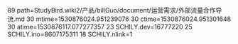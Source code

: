 89 path=StudyBird.wiki2/产品/billGuo/document/运营需求/外部流量合作导流.md
30 mtime=1530876024.951239076
30 ctime=1530876024.951301648
30 atime=1530876117.077277357
23 SCHILY.dev=16777220
25 SCHILY.ino=8607175311
18 SCHILY.nlink=1
